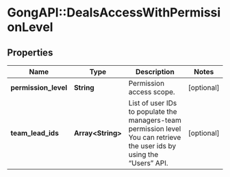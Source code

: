 # GongAPI::DealsAccessWithPermissionLevel

## Properties
Name | Type | Description | Notes
------------ | ------------- | ------------- | -------------
**permission_level** | **String** | Permission access scope. | [optional] 
**team_lead_ids** | **Array&lt;String&gt;** | List of user IDs to populate the managers-team permission level  You can retrieve the user ids by using the “Users” API. | [optional] 

